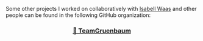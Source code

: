 Some other projects I worked on collaboratively with <a href="https://github.com/isabellwaas">Isabell Waas</a> and other people can be found in the following GitHub organization:

<h3 align="center">
  <a href="https://github.com/TeamGruenbaum">🌳 TeamGruenbaum</a>
</h3>
